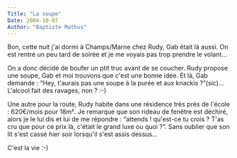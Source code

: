 ```yaml
---
Title: "La soupe"
Date: 2004-10-07
Author: "Baptiste Mathus"
---
```




Bon, cette nuit j'ai dormi à Champs/Marne chez Rudy, Gab était là aussi.
On est rentré un peu tard de soirée et je me voyais pas trop prendre le
volant...

On a donc décidé de boufer un ptit truc avant de se coucher. Rudy
propose une soupe, Gab et moi trouvons que c'est une bonne idée. Et là,
Gab demande : “Hey, t'aurais pas une soupe à la purée et aux knackis
?”(sic)... L'alcool fait des ravages, non ? :-)

Une autre pour la route, Rudy habite dans une résidence très près de
l'école : 620€/mois pour 18m². Je remarque que son rideau de fenêtre est
déchiré, alors je le lui dis et lui de me répondre : “attends !
qu'est-ce tu crois ? T'as cru que pour ce prix là, c'était le grand luxe
ou quoi ?”. Sans oublier que son lit s'est cassé hier soir lorsqu'il
s'est assis dessus...

C'est la vie :-)

